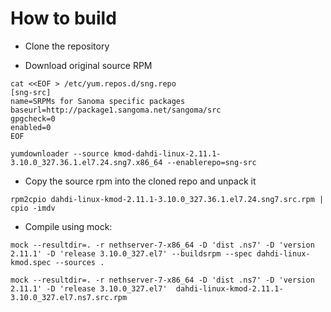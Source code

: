 # How to build

- Clone the repository

-  Download original source RPM

```
cat <<EOF > /etc/yum.repos.d/sng.repo
[sng-src]
name=SRPMs for Sanoma specific packages
baseurl=http://package1.sangoma.net/sangoma/src
gpgcheck=0
enabled=0
EOF

yumdownloader --source kmod-dahdi-linux-2.11.1-3.10.0_327.36.1.el7.24.sng7.x86_64 --enablerepo=sng-src
```

- Copy the source rpm into the cloned repo and unpack it

```
rpm2cpio dahdi-linux-kmod-2.11.1-3.10.0_327.36.1.el7.24.sng7.src.rpm | cpio -imdv
```

- Compile using mock:

```
mock --resultdir=. -r nethserver-7-x86_64 -D 'dist .ns7' -D 'version 2.11.1' -D 'release 3.10.0_327.el7' --buildsrpm --spec dahdi-linux-kmod.spec --sources .

mock --resultdir=. -r nethserver-7-x86_64 -D 'dist .ns7' -D 'version 2.11.1' -D 'release 3.10.0_327.el7'  dahdi-linux-kmod-2.11.1-3.10.0_327.el7.ns7.src.rpm
```
